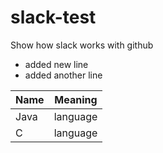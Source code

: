 # slack-test
Show how slack works with github

- added new line
- added another line


Name | Meaning
-- | ---------
Java | language
C | language
